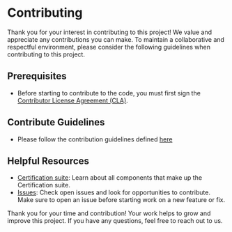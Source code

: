 <!--
SPDX-FileCopyrightText: 2023 Industria de Diseño Textil S.A. INDITEX

SPDX-License-Identifier: Apache-2.0
-->

# Contributing

Thank you for your interest in contributing to this project! We value and appreciate any contributions you can make.
To maintain a collaborative and respectful environment, please consider the following guidelines when contributing to
this project.

## Prerequisites

- Before starting to contribute to the code, you must first sign the
[Contributor License Agreement (CLA)](https://forms.office.com/pages/responsepage.aspx?id=tr3oyHyO1UG8QTf_88M7dUcieUMXXWlMt4DQ48jCBMZUM1FCMUFZNFRPWVpSV1hUREIzVzlSN0E4Qy4u).

## Contribute Guidelines

- Please follow the contribution guidelines defined [here](https://albalro.github.io/CONTRIBUTING/)

## Helpful Resources

- [Certification suite](https://albalro.github.io/): Learn about all components that make up the Certification suite.
- [Issues](../../issues): Check open issues and look for opportunities to contribute. Make sure to open an issue before
starting work on a new feature or fix.

Thank you for your time and contribution! Your work helps to grow and improve this project. If you have any questions, feel free to reach out to us.
